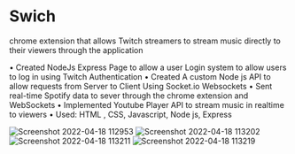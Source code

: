 # Swich
chrome extension that allows Twitch streamers to stream music directly to their viewers through the application

• Created NodeJs Express Page to allow a user Login system to allow users to log in using Twitch Authentication
• Created A custom Node js API to allow requests from Server to Client Using Socket.io Websockets
• Sent real-time Spotify data to sever through the chrome extension and WebSockets
• Implemented Youtube Player API to stream music in realtime to viewers
• Used: HTML , CSS, Javascript, Node js, Express


![Screenshot 2022-04-18 112953](https://user-images.githubusercontent.com/66652142/163854812-4b1ea938-7d04-4170-b9bc-77fcc7511b4c.png)
![Screenshot 2022-04-18 113202](https://user-images.githubusercontent.com/66652142/163854783-6db1fa0f-c35f-4f9a-87ef-56931f980104.png)
![Screenshot 2022-04-18 113211](https://user-images.githubusercontent.com/66652142/163854784-79a6c545-496e-4b8f-a7e5-69532c67199a.png)
![Screenshot 2022-04-18 113219](https://user-images.githubusercontent.com/66652142/163854786-73411ac7-527c-4796-a621-52afadf86c5b.png)
